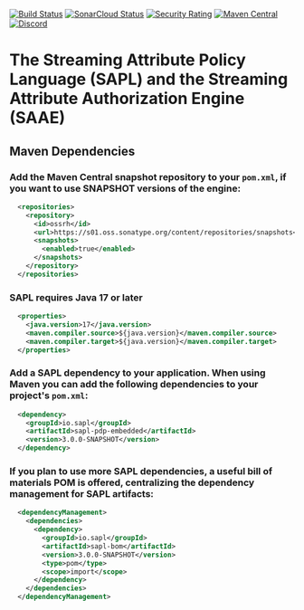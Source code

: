 [![Build Status](https://github.com/heutelbeck/sapl-policy-engine/actions/workflows/build_master.yml/badge.svg)](https://github.com/heutelbeck/sapl-policy-engine/actions/workflows/build_master.yml)
[![SonarCloud Status](https://sonarcloud.io/api/project_badges/measure?project=heutelbeck_sapl-policy-engine&metric=alert_status)](https://sonarcloud.io/dashboard?id=heutelbeck_sapl-policy-engine)
[![Security Rating](https://sonarcloud.io/api/project_badges/measure?project=heutelbeck_sapl-policy-engine&metric=security_rating)](https://sonarcloud.io/summary/new_code?id=heutelbeck_sapl-policy-engine)
[![Maven Central](https://img.shields.io/maven-central/v/io.sapl/sapl-lang)](https://img.shields.io/maven-central/v/io.sapl/sapl-lang)
[![Discord](https://img.shields.io/discord/988472137306222654)](https://img.shields.io/discord/988472137306222654)

# The Streaming Attribute Policy Language (SAPL) and the Streaming Attribute Authorization Engine (SAAE)

## Maven Dependencies

### Add the Maven Central snapshot repository to your `pom.xml`, if you want to use SNAPSHOT versions of the engine:

```xml
  <repositories>
    <repository>
      <id>ossrh</id>
      <url>https://s01.oss.sonatype.org/content/repositories/snapshots</url>
      <snapshots>
        <enabled>true</enabled>
      </snapshots>
    </repository>
  </repositories>
```

### SAPL requires Java 17 or later

```xml
  <properties>
    <java.version>17</java.version>
    <maven.compiler.source>${java.version}</maven.compiler.source>
    <maven.compiler.target>${java.version}</maven.compiler.target>
  </properties>
```

### Add a SAPL dependency to your application. When using Maven you can add the following dependencies to your project's `pom.xml`:

```xml
  <dependency>
    <groupId>io.sapl</groupId>
    <artifactId>sapl-pdp-embedded</artifactId>
    <version>3.0.0-SNAPSHOT</version>
  </dependency>
```

### If you plan to use more SAPL dependencies, a useful bill of materials POM is offered, centralizing the dependency management for SAPL artifacts:

```xml
  <dependencyManagement>
    <dependencies>
      <dependency>
        <groupId>io.sapl</groupId>
        <artifactId>sapl-bom</artifactId>
        <version>3.0.0-SNAPSHOT</version>
        <type>pom</type>
        <scope>import</scope>
      </dependency>
    </dependencies>
  </dependencyManagement>
```
